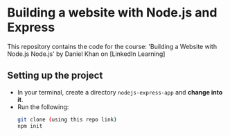 # Building a website with Node.js and Express

This repository contains the code for the course: 'Building a Website with Node.js Node.js' by Daniel Khan on [LinkedIn Learning]

## Setting up the project

* In your terminal, create a directory `nodejs-express-app` and **change into it**.
* Run the following:
  ```bash
  git clone (using this repo link) 
  npm init
  ```

